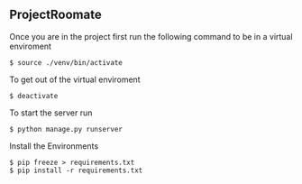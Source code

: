 ## ProjectRoomate

Once you are in the project first run the following command to be in a virtual enviroment

```
$ source ./venv/bin/activate
```
To get out of the virtual enviroment
```
$ deactivate
```
To start the server run

```
$ python manage.py runserver
```

Install the Environments 

```
$ pip freeze > requirements.txt
$ pip install -r requirements.txt
```

